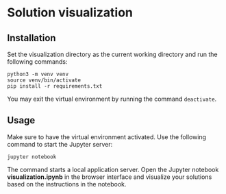 # Solution visualization

## Installation

Set the visualization directory as the current working directory and run the following commands:

```
python3 -m venv venv
source venv/bin/activate
pip install -r requirements.txt
```

You may exit the virtual environment by running the command `deactivate`.

## Usage

Make sure to have the virtual environment activated. Use the following command to start the Jupyter server:
```
jupyter notebook
```

The command starts a local application server. Open the Jupyter notebook __visualization.ipynb__ in the browser interface 
and visualize your solutions based on the instructions in the notebook.
